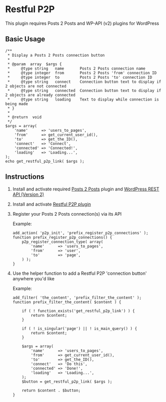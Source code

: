 Restful P2P
===================

This plugin requires Posts 2 Posts and WP-API (v2) plugins for WordPress

## Basic Usage
```
/**
 * Display a Posts 2 Posts connection button
 *
 * @param  array  $args {
 *     @type string   name       Posts 2 Posts connection name
 *     @type integer  from       Posts 2 Posts 'from' connection ID
 *     @type integer  to         Posts 2 Posts 'to' connection ID
 *     @type string   connect    Connection button text to display if 2 objects are not connected
 *     @type string   connected  Connection button text to display if 2 objects are already connected
 *	   @type string   loading    Text to display while connection is being made
 * }
 *
 * @return	void
 */
$args = array(
    'name'      => 'users_to_pages',
    'from'      => get_current_user_id(),
    'to'        => get_the_ID(),
    'connect'   => 'Connect',
    'connected' => 'Connected!',
    'loading'   => 'Loading...',
);
echo get_restful_p2p_link( $args );
```

## Instructions

1. Install and activate required [Posts 2 Posts](https://wordpress.org/plugins/posts-to-posts/) plugin and [WordPress REST API (Version 2)](https://wordpress.org/plugins/rest-api/)
1. Install and activate [Restful P2P plugin](https://github.com/JiveDig/restful-p2p/)
1. Register your Posts 2 Posts connection(s) via its API

	Example:
	```
	add_action( 'p2p_init', 'prefix_register_p2p_connections' );
	function prefix_register_p2p_connections() {
	    p2p_register_connection_type( array(
			'name'		=> 'users_to_pages',
			'from'		=> 'user',
			'to'		=> 'page',
	    ) );
	}
	```
1. Use the helper function to add a Restful P2P 'connection button' anywhere you'd like

	Example:
	```
	add_filter( 'the_content', 'prefix_filter_the_content' );
	function prefix_filter_the_content( $content ) {

	    if ( ! function_exists('get_restful_p2p_link') ) {
	        return $content;
	    }

	    if ( ! is_singular('page') || ! is_main_query() ) {
	        return $content;
	    }

	    $args = array(
	        'name'      => 'users_to_pages',
	        'from'      => get_current_user_id(),
	        'to'        => get_the_ID(),
	        'connect'   => 'Do this',
	        'connected' => 'Done!',
	        'loading'   => 'Loading...',
	    );
	    $button = get_restful_p2p_link( $args );

	    return $content . $button;
	}
	```